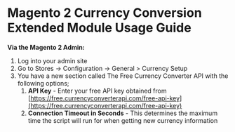 # Magento 2 Currency Conversion Extended Module Usage Guide

**Via the Magento 2 Admin:**
1. Log into your admin site 
1. Go to Stores -> Configuration -> General > Currency Setup
1. You have a new section called The Free Currency Converter API with the following options;
    1. **API Key** - Enter your free API key obtained from [https://free.currencyconverterapi.com/free-api-key](https://free.currencyconverterapi.com/free-api-key)
    1. **Connection Timeout in Seconds** - This determines the maximum time the script will run for when getting new currency information


